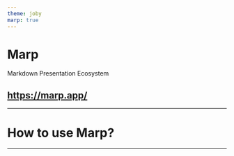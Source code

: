 ```yaml
---
theme: joby
marp: true
---
```


# Marp

Markdown Presentation Ecosystem

## https://marp.app/

---

# How to use Marp?

---
